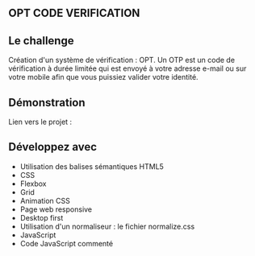 ## OPT CODE VERIFICATION

## Le challenge

Création d'un système de vérification : OPT. Un OTP est un code de vérification à durée limitée qui est envoyé à votre adresse e-mail ou sur votre mobile afin que vous puissiez valider votre identité.

## Démonstration

Lien vers le projet :

## Développez avec

- Utilisation des balises sémantiques HTML5
- CSS
- Flexbox
- Grid
- Animation CSS
- Page web responsive
- Desktop first
- Utilisation d'un normaliseur : le fichier normalize.css
- JavaScript
- Code JavaScript commenté
